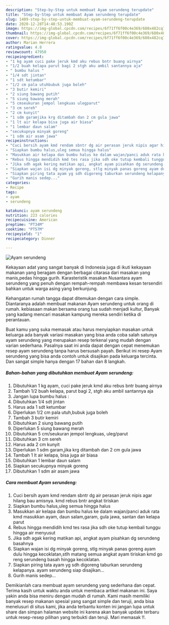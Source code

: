```yaml
---
description: "Step-by-Step untuk membuat Ayam serundeng terupdate"
title: "Step-by-Step untuk membuat Ayam serundeng terupdate"
slug: 1409-step-by-step-untuk-membuat-ayam-serundeng-terupdate
date: 2020-12-28T14:48:53.190Z
image: https://img-global.cpcdn.com/recipes/6f71ff6f00c4e369/680x482cq70/ayam-serundeng-foto-resep-utama.jpg
thumbnail: https://img-global.cpcdn.com/recipes/6f71ff6f00c4e369/680x482cq70/ayam-serundeng-foto-resep-utama.jpg
cover: https://img-global.cpcdn.com/recipes/6f71ff6f00c4e369/680x482cq70/ayam-serundeng-foto-resep-utama.jpg
author: Marian Herrera
ratingvalue: 4.8
reviewcount: 47950
recipeingredient:
- "1 kg ayam cuci pake jeruk kmd aku rebus bntr buang airnya"
- "1/2 buah kelapa parut bagi 2 stgh aku ambil santannya aja"
- " bumbu halus "
- "1/4 sdt jintan"
- "1 sdt ketumbar"
- "1/2 cm pala utuhbubuk juga boleh"
- "3 butir kemiri"
- "2 siung bawang putih"
- "5 siung bawang merah"
- "5 cmseukuran jempol lengkuas ulegparut"
- "3 cm sereh"
- "2 cm kunyit"
- "1 sdm garamjika krg ditambah dan 2 cm gula jawa"
- "1 lt air kelapa bisa juga air biasa"
- "1 lembar daun salam"
- "secukupnya minyak goreng"
- "1 sdm air asam jawa"
recipeinstructions:
- "Cuci bersih ayam kmd rendam sbntr dg air perasan jeruk nipis agar hilang bau amisnya. kmd rebus bntr angkat tiriskan"
- "Siapkan bumbu halus,uleg semua hingga halus"
- "Masukkan air kelapa dan bumbu halus ke dalam wajan/panci aduk rata kmd masukkan ayam, daun salam,garam, gula jawa, santan dan kelapa parut"
- "Rebus hingga mendidih kmd tes rasa jika sdh oke tutup kembali tunggu hingga air menyusut"
- "Jika sdh agak kering matikan api, angkat ayam pisahkan dg serundeng basahnya"
- "Siapkan wajan isi dg minyak goreng, stlg minyak panas goreng ayam dulu hingga kecoklatan,stlh matang semua angkat ayam tiriskan kmd go reng serundeng basah hingga kecoklatan."
- "Siapkan piring tata ayam yg sdh digoreng taburkan serundeng kelapanya. ayam serundeng siap disajikan..."
- "Gurih manis sedep..."
categories:
- Recipe
tags:
- ayam
- serundeng

katakunci: ayam serundeng 
nutrition: 223 calories
recipecuisine: American
preptime: "PT34M"
cooktime: "PT57M"
recipeyield: "1"
recipecategory: Dinner

---
```



![Ayam serundeng](https://img-global.cpcdn.com/recipes/6f71ff6f00c4e369/680x482cq70/ayam-serundeng-foto-resep-utama.jpg)

Kekayaan adat yang sangat banyak di Indonesia juga di ikuti kekayaan makanan yang beragam dengan berbagai citarasa dari masakan yang manis,pedas hingga gurih. Karasteristik masakan Nusantara ayam serundeng yang penuh dengan rempah-rempah membawa kesan tersendiri bahkan untuk warga asing yang berkunjung.




Kehangatan rumah tangga dapat ditemukan dengan cara simple. Diantaranya adalah membuat makanan Ayam serundeng untuk orang di rumah. kebiasaan makan bersama orang tua sudah menjadi kultur, Banyak yang kadang mencari masakan kampung mereka sendiri ketika di perantauan.

Buat kamu yang suka memasak atau harus menyiapkan masakan untuk keluarga ada banyak variasi masakan yang bisa anda coba salah satunya ayam serundeng yang merupakan resep terkenal yang mudah dengan varian sederhana. Pasalnya saat ini anda dapat dengan cepat menemukan resep ayam serundeng tanpa harus bersusah payah.
Berikut ini resep Ayam serundeng yang bisa anda contoh untuk disajikan pada keluarga tercinta. Dan sangat simple hanya dengan 17 bahan dan 8 langkah.


<!--inarticleads1-->

##### Bahan-bahan yang dibutuhkan membuat Ayam serundeng:

1. Dibutuhkan 1 kg ayam, cuci pake jeruk kmd aku rebus bntr buang airnya
1. Tambah 1/2 buah kelapa, parut bagi 2, stgh aku ambil santannya aja
1. Jangan lupa  bumbu halus :
1. Dibutuhkan 1/4 sdt jintan
1. Harus ada 1 sdt ketumbar
1. Diperlukan 1/2 cm pala utuh,bubuk juga boleh
1. Tambah 3 butir kemiri
1. Dibutuhkan 2 siung bawang putih
1. Diperlukan 5 siung bawang merah
1. Dibutuhkan 5 cm/seukuran jempol lengkuas, uleg/parut
1. Dibutuhkan 3 cm sereh
1. Harus ada 2 cm kunyit
1. Diperlukan 1 sdm garam,jika krg ditambah dan 2 cm gula jawa
1. Tambah 1 lt air kelapa, bisa juga air biasa
1. Dibutuhkan 1 lembar daun salam
1. Siapkan secukupnya minyak goreng
1. Dibutuhkan 1 sdm air asam jawa




<!--inarticleads2-->

##### Cara membuat  Ayam serundeng:

1. Cuci bersih ayam kmd rendam sbntr dg air perasan jeruk nipis agar hilang bau amisnya. kmd rebus bntr angkat tiriskan
1. Siapkan bumbu halus,uleg semua hingga halus
1. Masukkan air kelapa dan bumbu halus ke dalam wajan/panci aduk rata kmd masukkan ayam, daun salam,garam, gula jawa, santan dan kelapa parut
1. Rebus hingga mendidih kmd tes rasa jika sdh oke tutup kembali tunggu hingga air menyusut
1. Jika sdh agak kering matikan api, angkat ayam pisahkan dg serundeng basahnya
1. Siapkan wajan isi dg minyak goreng, stlg minyak panas goreng ayam dulu hingga kecoklatan,stlh matang semua angkat ayam tiriskan kmd go reng serundeng basah hingga kecoklatan.
1. Siapkan piring tata ayam yg sdh digoreng taburkan serundeng kelapanya. ayam serundeng siap disajikan...
1. Gurih manis sedep...




Demikianlah cara membuat ayam serundeng yang sederhana dan cepat. Terima kasih untuk waktu anda untuk membaca artikel makanan ini. Saya yakin anda bisa meniru dengan mudah di rumah. Kami masih memiliki banyak resep makanan spesial yang sangat simple dan teruji, anda bisa menelusuri di situs kami, jika anda terbantu konten ini jangan lupa untuk share dan simpan halaman website ini karena akan banyak update terbaru untuk resep-resep pilihan yang terbukti dan teruji. Mari memasak !!. 
